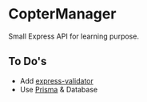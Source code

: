 # CopterManager

Small Express API for learning purpose.

## To Do's
- Add [express-validator](https://express-validator.github.io/docs/guides/getting-started)
- Use [Prisma](https://www.prisma.io/) & Database